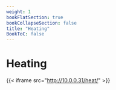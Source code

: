```yaml
---
weight: 1
bookFlatSection: true
bookCollapseSection: false
title: "Heating"
BookToC: false
---
```

# Heating
{{< iframe src="http://10.0.0.31/heat/" >}}

